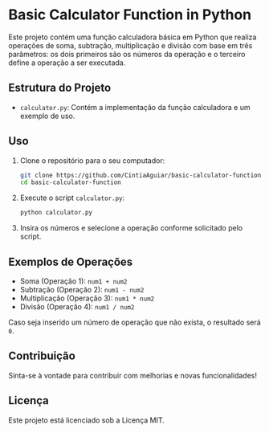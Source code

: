 # Basic Calculator Function in Python

Este projeto contém uma função calculadora básica em Python que realiza operações de soma, subtração, multiplicação e divisão com base em três parâmetros: os dois primeiros são os números da operação e o terceiro define a operação a ser executada.

## Estrutura do Projeto

- `calculator.py`: Contém a implementação da função calculadora e um exemplo de uso.

## Uso

1. Clone o repositório para o seu computador:
    ```sh
    git clone https://github.com/CintiaAguiar/basic-calculator-function.git
    cd basic-calculator-function
    ```

2. Execute o script `calculator.py`:
    ```sh
    python calculator.py
    ```

3. Insira os números e selecione a operação conforme solicitado pelo script.

## Exemplos de Operações

- Soma (Operação 1): `num1 + num2`
- Subtração (Operação 2): `num1 - num2`
- Multiplicação (Operação 3): `num1 * num2`
- Divisão (Operação 4): `num1 / num2`

Caso seja inserido um número de operação que não exista, o resultado será `0`.

## Contribuição

Sinta-se à vontade para contribuir com melhorias e novas funcionalidades!

## Licença

Este projeto está licenciado sob a Licença MIT.
